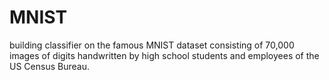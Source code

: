 # MNIST
building classifier on the famous MNIST dataset consisting of 70,000 images of digits handwritten by high school students and employees of the US Census Bureau.
